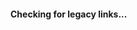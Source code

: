 #### Checking for legacy links...
<script>document.title='Checking for legacy links…';if(window.location.pathname.split('/')[1]=='content'){window.location.pathname=window.location.pathname.replace('/content','')}if(window.location.pathname.split('/')[1]=='mcpedl'){window.location.pathname=window.location.pathname.replace('/mcpedl','')}if(window.location.pathname.split('/')[1]=='PanoramaSwitcher'){window.location.pathname=window.location.pathname.replace('PanoramaSwitcher','panorama-switcher')}if(window.location.pathname.split('/')[1]=='StoreSwitcher'){window.location.pathname=window.location.pathname.replace('StoreSwitcher','store-switcher')}if(window.location.pathname.split('/')[1]=='Versions'){window.location.pathname=window.location.pathname.replace('Versions','versions')};if(isNaN(window.location.pathname.split('/')[1])==false){if(window.location.pathname.split('/')[2]){window.location.pathname=window.location.pathname.replace('/'+window.location.pathname.split('/')[1],'')+'/'+window.location.pathname.split('/')[1]}else{window.location.pathname=window.location.pathname.replace('/'+window.location.pathname.split('/')[1],'')}};
if(window.location.pathname.split('/')[1].split('.')[1]){window.location.pathname=window.location.pathname.replace(window.location.pathname.split('/')[1],window.location.pathname.split('/')[1].split('.')[0])};document.title='Page not found, if you believe this is an error, please try again later.';document.getElementById('checking-for-legacy-links').textContent='Page not found, if you believe this is an error, please try again later.'</script>
